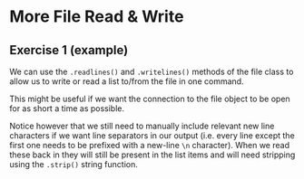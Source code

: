 # More File Read & Write
## Exercise 1 (example)

We can use the `.readlines()` and `.writelines()` methods of the file class to allow us to write or read a list to/from the file in one command.

This might be useful if we want the connection to the file object to be open for as short a time as possible. 

Notice however that we still need to manually include relevant new line characters if we want line separators in our output (i.e. every line except the first one needs to be prefixed with a new-line `\n` character). When we read these back in they will still be present in the list items and will need stripping using the `.strip()` string function.

